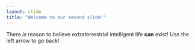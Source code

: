 ```yaml
---
layout: slide
title: "Welcome to our second slide!"
---
```

There *is* reason to believe extraterrestrial intelligent life **can** exist!
Use the left arrow to go back!
